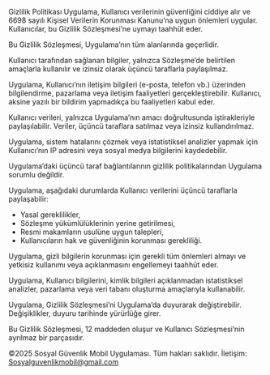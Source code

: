 Gizlilik Politikası
Uygulama, Kullanıcı verilerinin güvenliğini ciddiye alır ve 6698 sayılı Kişisel Verilerin Korunması Kanunu’na uygun önlemleri uygular. Kullanıcılar, bu Gizlilik Sözleşmesi’ne uymayı taahhüt eder.

Bu Gizlilik Sözleşmesi, Uygulama’nın tüm alanlarında geçerlidir.

Kullanıcı tarafından sağlanan bilgiler, yalnızca Sözleşme’de belirtilen amaçlarla kullanılır ve izinsiz olarak üçüncü taraflarla paylaşılmaz.

Uygulama, Kullanıcı’nın iletişim bilgileri (e-posta, telefon vb.) üzerinden bilgilendirme, pazarlama veya iletişim faaliyetleri gerçekleştirebilir. Kullanıcı, aksine yazılı bir bildirim yapmadıkça bu faaliyetleri kabul eder.

Kullanıcı verileri, yalnızca Uygulama’nın amacı doğrultusunda iştirakleriyle paylaşılabilir. Veriler, üçüncü taraflara satılmaz veya izinsiz kullandırılmaz.

Uygulama, sistem hatalarını çözmek veya istatistiksel analizler yapmak için Kullanıcı’nın IP adresini veya sosyal medya bilgilerini kaydedebilir.

Uygulama’daki üçüncü taraf bağlantılarının gizlilik politikalarından Uygulama sorumlu değildir.

Uygulama, aşağıdaki durumlarda Kullanıcı verilerini üçüncü taraflarla paylaşabilir:
- Yasal gereklilikler,
- Sözleşme yükümlülüklerinin yerine getirilmesi,
- Resmi makamların usulüne uygun talepleri,
- Kullanıcıların hak ve güvenliğinin korunması gerekliliği.

Uygulama, gizli bilgilerin korunması için gerekli tüm önlemleri almayı ve yetkisiz kullanımı veya açıklanmasını engellemeyi taahhüt eder.

Uygulama, Kullanıcı bilgilerini, kimlik bilgileri açıklanmadan istatistiksel analizler, pazarlama veya veri tabanı oluşturma amaçlarıyla kullanabilir.

Uygulama, Gizlilik Sözleşmesi’ni Uygulama’da duyurarak değiştirebilir. Değişiklikler, duyuru tarihinde yürürlüğe girer.

Bu Gizlilik Sözleşmesi, 12 maddeden oluşur ve Kullanıcı Sözleşmesi’nin ayrılmaz bir parçasıdır.

©2025 Sosyal Güvenlik Mobil Uygulaması.
Tüm hakları saklıdır.
İletişim: Sosyalguvenlikmobil@gmail.com
